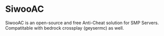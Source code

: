 # SiwooAC
SiwooAC is an open-source and free Anti-Cheat solution for SMP Servers. Compatitable with bedrock crossplay (geysermc) as well. 
